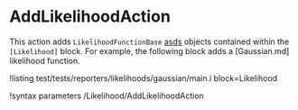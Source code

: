 # AddLikelihoodAction

This action adds `LikelihoodFunctionBase` [asds](Likelihood/index.md) objects contained within the `[Likelihood]` block. For example,
the following block adds a [Gaussian.md] likelihood function.

!listing test/tests/reporters/likelihoods/gaussian/main.i block=Likelihood

!syntax parameters /Likelihood/AddLikelihoodAction
